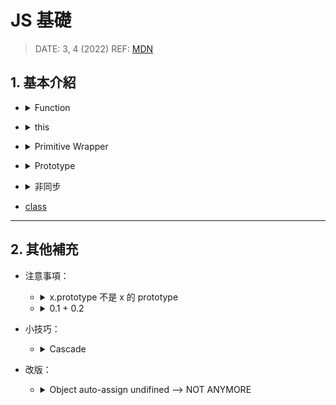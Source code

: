 <style> 
.imgBox{
  display: flex; 
  flex-direction: column; 
  margin: 5%; 
  justify-content: center;
  border: 2px solid black;
}
</style>

<!--  style  -->

###### <!-- ref -->

[primitive wrapper]: https://www.javascripttutorial.net/javascript-primitive-wrapper-types/
[mdn]: https://developer.mozilla.org/en-US/docs/Web/JavaScript
[`__proto__`]: https://developer.mozilla.org/en-US/docs/Web/JavaScript/Reference/Global_Objects/Object/proto
[順序執行非同步]: https://medium.com/@mengweichen/%E8%AE%93js-array-reduce%E8%88%87async-await%E5%85%B1%E8%88%9E-157a66ea2dfb
[for await...of]: ./others.md#for-awaitof-vs-promiseallhttpsstackoverflowcomquestions59694309for-await-of-vs-promise-all
[all vs race]: https://alligator.io/js/promise-all-promise-race/
[not relevant anymore]: https://stackoverflow.com/questions/1098040/checking-if-a-key-exists-in-a-javascript-object#:~:text=EDIT%3A%2012/04/2018%20%2D%20NOT%20RELEVANT%20ANYMORE
[number-precision]: https://github.com/nefe/number-precision
[二進位浮點數]: https://www.itread01.com/content/1547654585.html
[class]: https://dmitripavlutin.com/javascript-classes-complete-guide/
[prototype pollution]: https://tech-blog.cymetrics.io/posts/huli/prototype-pollution/
[private class]: https://developer.mozilla.org/en-US/docs/Web/JavaScript/Guide/Working_With_Private_Class_Features

 <!-- ref -->

# JS 基礎

> DATE: 3, 4 (2022)
> REF: [MDN]

## 1. 基本介紹

<!-- Function -->

- <details close>
  <summary>Function</summary>

  <!-- First-Class Function (第一級函數) -->

  - <details close>
     <summary>First-Class Function (第一級函數)</summary>

    - 因為是 object，有其他語言並非如此
    - 可當參數傳

    </details>

  <!-- arguments -->

  - <details close>
     <summary>arguments</summary>

    - 有屬性 `callee`, `length`, etc.
    - Arrow Function 沒有 `arguments` 物件

    ```
    function fn(arg1, arg2) {
      console.log(arguments) // [object Arguments] {"0":1, "1":2}
      console.log([])        // [object Array] []
      console.log({})        // [object Object] {}

    }

    fn(1,2)
    ```

    </details>

  <!-- IIFE -->

  - <details close>
     <summary>IIFE</summary>

    - Immediately Invoked Function Expression
    - _過去使用 IIFE 最主要的原因就是為了避免變數污染造成的問題_

    ```
    EX.
    ;(() => {})()
    ```

    </details>

  <!-- Closure -->

  - <details close>
     <summary>Closure (閉包)</summary>

    - 隱藏 message

    ```
    EX.
    const outer = () => {
      const message = 'message'

      const inner = () => {
        return message
      }

      return inner
    }

    const myFn = outer()
    ```

    </details>

  </details>

<!-- this -->

- <details close>
  <summary>this</summary>

  > **ECMAScript**： The `this` keyword evaluates to the value of the ThisBinding of the current execution context.
  > **MDN**：In most cases, the value of `this` is determined by how a function is called.

  - `this` 代表的是 function **執行**時所屬的物件

  - Arrow Function：`this` 強制在定義時被綁定，無法更改

  - 綁定原則：

     <!-- 預設綁定 (Default Binding) -->

    - <details close>
      <summary>預設綁定 (Default Binding)</summary>

      - 預設綁定到 `global` (window)
      - 但使用 `"use strict"` 會禁止綁定 global (--> `undefined`)

      </details>

     <!-- 隱含式綁定 (Implicit Binding) -->

    - <details close>
      <summary>隱含式綁定 (Implicit Binding)</summary>

      - `function(){}` 專屬
      - 在「呼叫的時機點」為某物件的**參考屬性** (**reference property**) --> 綁定該物件

      ```
      EX.
      function fn() {console.log(this)}
      const obj = {fn1: fn}
      const fn2 = obj.fn1

      fn()       // Default Binding
      obj.fn1()  // obj
      fn2()      // Default Binding
      ```

      </details>

     <!-- 顯式綁定 (Explicit Binding) -->

    - <details close>
      <summary>顯式綁定 (Explicit Binding)</summary>

      - `.bind()` / `.call()` / `.apply()`，綁定指定的物件

      </details>

     <!-- 「new」關鍵字綁定 -->

    - <details close>
      <summary>「new」關鍵字綁定</summary>

      - 綁定被建構出來的物件

      </details>

  </details>

<!-- Primitive Wrapper -->

- <details close>
  <summary>Primitive Wrapper</summary>

  > REF: [Primitive Wrapper]

  - 基本型別使用一些屬性、方法時，短暫 new 一個物件，用完後刪除

  - EX.

  ```
  let str = language.substring(4)
  ```

  ↓ ↓ ↓

  ```
  // technically equivalent to:

  let tmp = new String(language)
  let str = temp.substring(4)
  temp = null
  ```

    </details>

<!-- Prototype -->

- <details close>
  <summary>Prototype</summary>

  > REF: [Prototype Pollution]

  <!-- new 建立實體 -->

  - <details close>
    <summary>new 建立實體後，prototype 自動指向</summary>

    - `物件 x` 的「prototype」會自動指向`建構式 Y`的「prototype 屬性」
    - 備註說明：
      - `Y.prototype`：Y 的 prototype property
      - `Y.__proto__`：Y 的 prototype
      - `x.__proto__`：x 的 prototype
      - `Object.getPrototypeOf(x)`：`x.__proto__`
        ([`__proto__`] 已棄用)

    ```
    EX.
    const x = new Y()

    // x 的 prototype 指向 Y.prototype
    Object.getPrototypeOf(x) === Y.prototype
    ```

    </details>

  <!-- js class -->

  - <details close>
    <summary>js class 即是用 prototype</summary>

    - [private class] (e.g. `#privateValue`)

    ```
    EX.
    class X { }
    class Y extends X { }

    Object.getPrototypeOf(Y) === X
    ```

    </details>

  <!-- Object.prototype -->

  - <details close>
    <summary>Object.prototype</summary>

    - 幾乎所有的物件 (環境宿主物件除外) 順著原型鏈找到最上層，都會找到 `Object.prototype` 才停止 (JavaScript 所有物件的起源)

      ```
      EX.
      const obj = {}
      obj.__proto__.__proto__ === Object.prototype
      ```

    <!-- 提供許多方法 -->

    - <details close>
      <summary>Object.prototype 提供許多方法：</summary>

      ```
      EX.
      Object.prototype.hasOwnProperty()
      Object.prototype.toString()
      Object.prototype.valueOf()
      ```

      </details>

    </details>

  <!-- 建議基本操作 -->

  - <details close>
    <summary>建議基本操作</summary>

    - `Object.setPrototypeOf(<obj>, <proto>)`：設定 obj 的 prototype 為 proto
    - `Object.create(<proto>)`：回傳一個物件，其 prototype 為 proto
    - `Object.getPrototypeOf(<obj>)`：回傳 obj 的 prototype

    </details>

  <!-- 小技巧 -->

  - <details close>
    <summary>小技巧</summary>

    <!-- Object.freeze() -->

    - <details close>
      <summary>Object.prototype.freeze()</summary>

      - 凍結 object，使其內容不得變更

      ```
      // EX1. with object -------------------
      const testObject = { x: 1, y: { z: 1 } }
      Object.freeze(testObject)

      // NO
      testObject.y = ''
      testObject.x = ''
      // OK
      testObject.y.z = ''

      // EX2. with class -------------------
      class TestClass {
        constructor(value) {
          this.value = value
        }
        testFn1() {}
      }
      Object.freeze(TestClass.prototype)

      const testInstance = new TestClass(1)

      // NO
      TestClass.prototype.testFn1 = ''
      TestClass.prototype.testFn2 = ''
      testInstance.testFn1 = ''
      // OK
      testInstance.value = ''
      testInstance.testFn2 = ''
      ```

      </details>

    </details>

  </details>

<!-- 非同步 -->

- <details close>
  <summary>非同步</summary>

  > REF: [順序執行非同步] | [for await...of] | [all vs race]

  <!-- 不會「同時」修改某個變數 -->

  - <details close>
    <summary>不會「同時」修改某個變數</summary>

    - 不論「同步」或「非同步」，在執行時一定有順序之分。只是「同步」任務的順序可以掌握，而「非同步」的任務會因執行時的各種狀況導致順序不同。不會出現「同時」修改某個變數的情況。

    </details>

  - `new Promise` 時，就已執行

  <!-- try ... catch -->

  - <details close>
    <summary>try ... catch</summary>

    - `try ... catch`：使其不直接 throw error，只停止該 async function，並作自定義後續

    </details>

  <!-- 常用方法比較： -->

  - <details close>
    <summary>常用方法比較：</summary>

    - `Promise.all`：全部 resolve 後，才下一步
    - `Promise.race`：第一個 resolve 後就下一步 (剩下的不一定會 resolve，就算 reject 也不管他)
    - `for await ... of`：resolve 後，照順序下一步。
    - [順序執行非同步] (`for( ){ await new Promise}`)

      <div class="imgBox" >
        <img src="../src/image/base/promise_method.png" alt="promise_method.png" />
      </div>

      [CODE](../src/code/base/promise.js)

    </details>

  <div class="imgBox" >
    <img src="../src//image/base/Promise_flow.png" alt="promise_flow.png" />
  </div>

  </details>

<!-- class -->

- [class]

---

## 2. 其他補充

- 注意事項：

  <!-- x.prototype -->

  - <details close>
    <summary>x.prototype 不是 x 的 prototype</summary>

    - `x.prototype`：x 的 prototype property
    - `x.__proto__`：x 的 prototype

      - 已改用 `Object.getPrototypeOf(x)`

    </details>

  <!-- 0.1 + 0.2 -->

  - <details close>
    <summary>0.1 + 0.2</summary>

    > REF: [number-precision] | [二進位浮點數]

    - 二進位浮點數問題

      - 整數部分：除以 2 --> { 商數：繼續除, 餘數：結果 }
      - 小數部分：乘以 2 --> { 小數：繼續乘, 整數：結果 }

    ```
    EX.
    import NP from 'number-precision'

    NP.strip(0.09999999999999998); // = 0.1
    NP.plus(0.1, 0.2);             // = 0.3, not 0.30000000000000004
    NP.plus(2.3, 2.4);             // = 4.7, not 4.699999999999999
    NP.minus(1.0, 0.9);            // = 0.1, not 0.09999999999999998
    NP.times(3, 0.3);              // = 0.9, not 0.8999999999999999
    NP.times(0.362, 100);          // = 36.2, not 36.199999999999996
    NP.divide(1.21, 1.1);          // = 1.1, not 1.0999999999999999
    NP.round(0.105, 2);            // = 0.11, not 0.1
    ```

    ```
    EX. 套件 'number-precision' 作法：

    // iteratorOperation：使用 loop
    // digitLength：轉自串後計算
    // times：乘法

    const plus = (...nums) => {
      if (nums.length > 2) return iteratorOperation(nums, plus)

      const [num1, num2] = nums
      const baseNum = Math.pow(10, Math.max(digitLength(num1), digitLength(num2)))

      return (times(num1, baseNum) + times(num2, baseNum)) / baseNum
    }
    ```

    </details>

- 小技巧：

  <!-- Cascade -->

  - <details close>
    <summary>Cascade</summary>

    - 也稱作 Fluent Interface

    ```
    EX.
    const calNum = (initNum = 0) => {
      let value = initNum

      const N = {
        add: (num) => {
          value = value + num
          return N
        },

        result: () => value,
      }

      return N
    }

    console.log(calNum(10).add(1).add(2).result())
    ```

    </details>

- 改版：

  <!-- Object auto-assign undifined -->

  - <details close>
    <summary>Object auto-assign undifined --> NOT ANYMORE</summary>

    > REF: [NOT RELEVANT ANYMORE]

    - 使用 `obj.a` 來確認是否存在，已改方法，不會再 assign 一個值 undifined

    <div class="imgBox" >
      <img src="../src/image/base/Object_NOT_AUTO_ASSIGN_ANYMORE.png" alt="Object_NOT_AUTO_ASSIGN_ANYMORE.png" />
    </div>

    </details>
